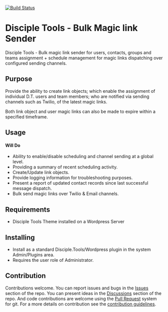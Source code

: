 [![Build Status](https://travis-ci.com/DiscipleTools/disciple-tools-bulk-magic-link-sender.svg?branch=master)](https://travis-ci.com/DiscipleTools/disciple-tools-bulk-magic-link-sender)

# Disciple Tools - Bulk Magic link Sender

Disciple Tools - Bulk magic link sender for users, contacts, groups and teams assignment + schedule management for magic links dispatching over configured sending channels.

## Purpose

Provide the ability to create link objects; which enable the assignment of individual D.T. users and team members; who are notified via sending channels such as Twilio, of the latest magic links.

Both link object and user magic links can also be made to expire within a specified timeframe.

## Usage

#### Will Do

- Ability to enable/disable scheduling and channel sending at a global level.
- Providing a summary of recent scheduling activity.
- Create/Update link objects.
- Provide logging information for troubleshooting purposes.
- Present a report of updated contact records since last successful message dispatch.
- Bulk send magic links over Twilio & Email channels.


## Requirements

- Disciple Tools Theme installed on a Wordpress Server

## Installing

- Install as a standard Disciple.Tools/Wordpress plugin in the system Admin/Plugins area.
- Requires the user role of Administrator.

## Contribution

Contributions welcome. You can report issues and bugs in the
[Issues](https://github.com/DiscipleTools/disciple-tools-bulk-magic-link-sender/issues) section of the repo. You can present ideas
in the [Discussions](https://github.com/DiscipleTools/disciple-tools-bulk-magic-link-sender/discussions) section of the repo. And
code contributions are welcome using the [Pull Request](https://github.com/DiscipleTools/disciple-tools-bulk-magic-link-sender/pulls)
system for git. For a more details on contribution see the
[contribution guidelines](https://github.com/DiscipleTools/disciple-tools-bulk-magic-link-sender/blob/master/CONTRIBUTING.md).
